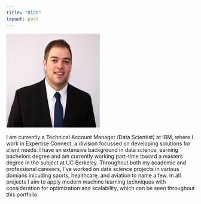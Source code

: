 ```yaml
---
title: "Blah"
layout: post
---
```

<img src="https://github.com/ZGalante/zgalante.github.io/blob/master/assets/Headshot.jpeg?raw=true" width="250" height="250">

I am currently a Technical Account Manager (Data Scientist) at IBM, where I work in Expertise Connect, a division focussed on developing solutions for client needs. I have an extensive background in data science, earning bachelors degree and am currently working part-time toward a masters degree in the subject at UC Berkeley. Throughout both my academic and professional careeers, I've worked on data science projects in various domians inlcuding sports, healthcare, and aviation to name a few. In all projects I aim to apply modern machine learning techniques with consideration for optimization and scalability, which can be seen throughout this portfolio. 

